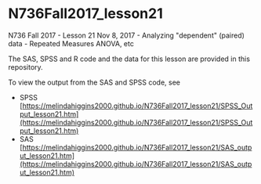 # N736Fall2017_lesson21

N736 Fall 2017 - Lesson 21 Nov 8, 2017 - Analyzing "dependent" (paired) data - Repeated Measures ANOVA, etc

The SAS, SPSS and R code and the data for this lesson are provided in this repository.

To view the output from the SAS and SPSS code, see

* SPSS [https://melindahiggins2000.github.io/N736Fall2017_lesson21/SPSS_Output_lesson21.htm](https://melindahiggins2000.github.io/N736Fall2017_lesson21/SPSS_Output_lesson21.htm)
* SAS [https://melindahiggins2000.github.io/N736Fall2017_lesson21/SAS_output_lesson21.htm](https://melindahiggins2000.github.io/N736Fall2017_lesson21/SAS_output_lesson21.htm)


